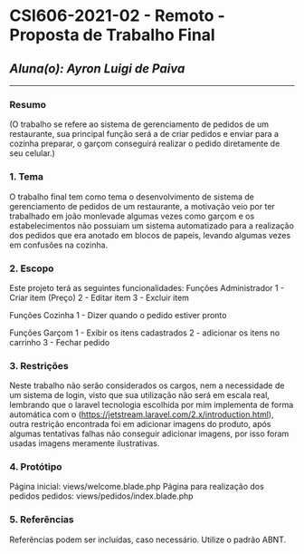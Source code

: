 # **CSI606-2021-02 - Remoto - Proposta de Trabalho Final**

## *Aluna(o): Ayron Luigi de Paiva*

--------------

<!-- Descrever um resumo sobre o trabalho. -->

### Resumo

  (O trabalho se refere ao sistema de gerenciamento de pedidos de um restaurante, sua principal função será a de criar pedidos e enviar para a cozinha preparar, o garçom conseguirá realizar o pedido diretamente de seu celular.)

<!-- Apresentar o tema. -->
### 1. Tema

  O trabalho final tem como tema o desenvolvimento de sistema de gerenciamento de pedidos de um restaurante, a motivação veio por ter trabalhado em joão monlevade algumas vezes como garçom e os estabelecimentos não possuiam um sistema automatizado para a realização dos pedidos que era anotado em blocos de papeis, levando algumas vezes em confusões na cozinha.

<!-- Descrever e limitar o escopo da aplicação. -->
### 2. Escopo

  Este projeto terá as seguintes funcionalidades:
  Funções Administrador
  1 - Criar item (Preço)
  2 - Editar item
  3 - Excluir item
  
  Funções Cozinha
  1 -  Dizer quando o pedido estiver pronto
  
  
  Funções Garçom
  1 - Exibir os itens cadastrados
  2 - adicionar os itens no carrinho
  3 - Fechar pedido

<!-- Apresentar restrições de funcionalidades e de escopo. -->
### 3. Restrições

  Neste trabalho não serão considerados os cargos, nem a necessidade de um sistema de login, visto que sua utilização não será em escala real, lembrando que o laravel tecnologia escolhida por mim implementa de forma automática com o (https://jetstream.laravel.com/2.x/introduction.html), outra restrição encontrada foi em adicionar imagens do produto, após algumas tentativas falhas não conseguir adicionar imagens, por isso foram usadas imagens meramente ilustrativas.
<!-- Construir alguns protótipos para a aplicação, disponibilizá-los no Github e descrever o que foi considerado. //-->
### 4. Protótipo
  
  Página inicial: views/welcome.blade.php
  Página para realização dos pedidos pedidos: views/pedidos/index.blade.php
  
### 5. Referências

  Referências podem ser incluídas, caso necessário. Utilize o padrão ABNT.

